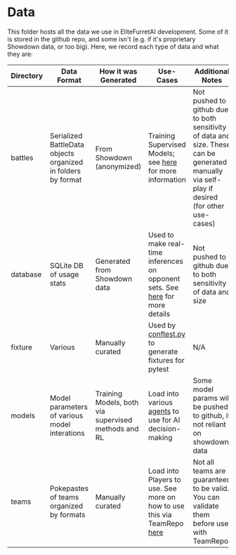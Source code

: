 # Data
This folder hosts all the data we use in EliteFurretAI development. Some of it is stored in the github repo, and some isn't (e.g. if it's proprietary Showdown data, or too big). Here, we record each type of data and what they are:

| Directory | Data Format | How it was Generated | Use-Cases | Additional Notes |
| ------------- | ------------- | ------------- | ------------- | ------------- |
| battles | Serialized BattleData objects organized in folders by format | From Showdown (anonymized) | Training Supervised Models; see [here](../src/elitefurretai/supervised_models/README.md) for more information | Not pushed to github due to both sensitivity of data and size. These can be generated manually via self-play if desired (for other use-cases) |
| database | SQLite DB of usage stats | Generated from Showdown data | Used to make real-time inferences on opponent sets. See [here](../src/elitefurretai/utils/UTILS.md) for more details | Not pushed to github due to both sensitivity of data and size |
| fixture | Various | Manually curated | Used by [conftest.py](../conftest.py) to generate fixtures for pytest | N/A |
| models | Model parameters of various model interations | Training Models, both via supervised methods and RL | Load into various [agents](../src/elitefurretai/agents/AGENTS.md) to use for AI decision-making | Some model params will be pushed to github, if not reliant on showdown data |
| teams | Pokepastes of teams organized by formats | Manually curated | Load into Players to use. See more on how to use this via TeamRepo [here](../src/elitefurretai/utils/UTILS.md) | Not all teams are guaranteed to be valid. You can validate them before use with TeamRepo |
